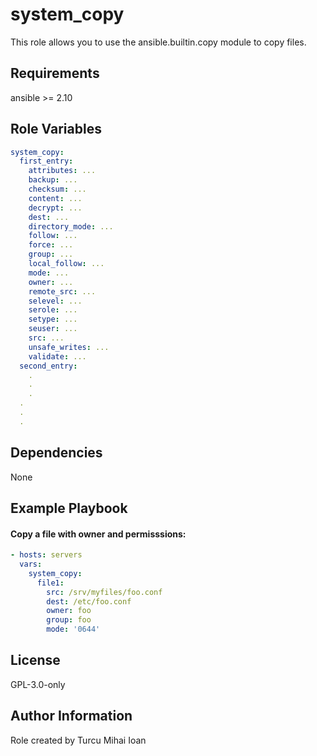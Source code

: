 system_copy
=========

This role allows you to use the ansible.builtin.copy module to copy files.

Requirements
------------

ansible >= 2.10

Role Variables
--------------

```yml
system_copy:
  first_entry:
    attributes: ...
    backup: ...
    checksum: ...
    content: ...
    decrypt: ...
    dest: ...
    directory_mode: ...
    follow: ...
    force: ...
    group: ...
    local_follow: ...
    mode: ...
    owner: ...
    remote_src: ...
    selevel: ...
    serole: ...
    setype: ...
    seuser: ...
    src: ...
    unsafe_writes: ...
    validate: ...
  second_entry:
    .
    .
    .
  .
  .
  .
```

Dependencies
------------

None

Example Playbook
----------------

#### Copy a file with owner and permisssions:
```yml
- hosts: servers
  vars:
    system_copy:
      file1:
        src: /srv/myfiles/foo.conf
        dest: /etc/foo.conf
        owner: foo
        group: foo
        mode: '0644'
```
License
-------

GPL-3.0-only

Author Information
------------------

Role created by Turcu Mihai Ioan
